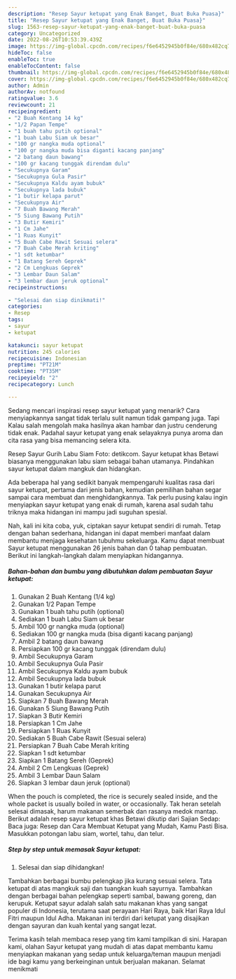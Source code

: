 ```yaml
---
description: "Resep Sayur ketupat yang Enak Banget, Buat Buka Puasa}"
title: "Resep Sayur ketupat yang Enak Banget, Buat Buka Puasa}"
slug: 1563-resep-sayur-ketupat-yang-enak-banget-buat-buka-puasa
category: Uncategorized
date: 2022-08-26T10:53:39.439Z
image: https://img-global.cpcdn.com/recipes/f6e6452945b0f84e/680x482cq70/sayur-ketupat-foto-resep-utama.jpg
hideToc: false
enableToc: true
enableTocContent: false
thumbnail: https://img-global.cpcdn.com/recipes/f6e6452945b0f84e/680x482cq70/sayur-ketupat-foto-resep-utama.jpg
cover: https://img-global.cpcdn.com/recipes/f6e6452945b0f84e/680x482cq70/sayur-ketupat-foto-resep-utama.jpg
author: Admin
authorAv: notfound
ratingvalue: 3.6
reviewcount: 21
recipeingredient:
- "2 Buah Kentang 14 kg"
- "1/2 Papan Tempe"
- "1 buah tahu putih optional"
- "1 buah Labu Siam uk besar"
- "100 gr nangka muda optional"
- "100 gr nangka muda bisa diganti kacang panjang"
- "2 batang daun bawang"
- "100 gr kacang tunggak direndam dulu"
- "Secukupnya Garam"
- "Secukupnya Gula Pasir"
- "Secukupnya Kaldu ayam bubuk"
- "Secukupnya lada bubuk"
- "1 butir kelapa parut"
- "Secukupnya Air"
- "7 Buah Bawang Merah"
- "5 Siung Bawang Putih"
- "3 Butir Kemiri"
- "1 Cm Jahe"
- "1 Ruas Kunyit"
- "5 Buah Cabe Rawit Sesuai selera"
- "7 Buah Cabe Merah kriting"
- "1 sdt ketumbar"
- "1 Batang Sereh Geprek"
- "2 Cm Lengkuas Geprek"
- "3 Lembar Daun Salam"
- "3 lembar daun jeruk optional"
recipeinstructions:

- "Selesai dan siap dinikmati!"
categories:
- Resep
tags:
- sayur
- ketupat

katakunci: sayur ketupat 
nutrition: 245 calories
recipecuisine: Indonesian
preptime: "PT21M"
cooktime: "PT35M"
recipeyield: "2"
recipecategory: Lunch

---
```



Sedang mencari inspirasi resep sayur ketupat yang menarik? Cara menyiapkannya sangat tidak terlalu sulit namun tidak gampang juga. Tapi Kalau salah mengolah maka hasilnya akan hambar dan justru cenderung tidak enak. Padahal sayur ketupat yang enak selayaknya punya aroma dan cita rasa yang bisa memancing selera kita.


Resep Sayur Gurih Labu Siam Foto: detikcom. Sayur ketupat khas Betawi biasanya menggunakan labu siam sebagai bahan utamanya. Pindahkan sayur ketupat dalam mangkuk dan hidangkan.

Ada beberapa hal yang sedikit banyak mempengaruhi kualitas rasa dari sayur ketupat, pertama dari jenis bahan, kemudian pemilihan bahan segar sampai cara membuat dan menghidangkannya. Tak perlu pusing kalau ingin menyiapkan sayur ketupat yang enak di rumah, karena asal sudah tahu triknya maka hidangan ini mampu jadi suguhan spesial.


Nah, kali ini kita coba, yuk, ciptakan sayur ketupat sendiri di rumah. Tetap dengan bahan sederhana, hidangan ini dapat memberi manfaat dalam membantu menjaga kesehatan tubuhmu sekeluarga. Kamu dapat membuat Sayur ketupat menggunakan 26 jenis bahan dan 0 tahap pembuatan. Berikut ini langkah-langkah dalam menyiapkan hidangannya.

<!--inarticleads1-->

##### Bahan-bahan dan bumbu yang dibutuhkan dalam pembuatan Sayur ketupat:

1. Gunakan 2 Buah Kentang (1/4 kg)
1. Gunakan 1/2 Papan Tempe
1. Gunakan 1 buah tahu putih (optional)
1. Sediakan 1 buah Labu Siam uk besar
1. Ambil 100 gr nangka muda (optional)
1. Sediakan 100 gr nangka muda (bisa diganti kacang panjang)
1. Ambil 2 batang daun bawang
1. Persiapkan 100 gr kacang tunggak (direndam dulu)
1. Ambil Secukupnya Garam
1. Ambil Secukupnya Gula Pasir
1. Ambil Secukupnya Kaldu ayam bubuk
1. Ambil Secukupnya lada bubuk
1. Gunakan 1 butir kelapa parut
1. Gunakan Secukupnya Air
1. Siapkan 7 Buah Bawang Merah
1. Gunakan 5 Siung Bawang Putih
1. Siapkan 3 Butir Kemiri
1. Persiapkan 1 Cm Jahe
1. Persiapkan 1 Ruas Kunyit
1. Sediakan 5 Buah Cabe Rawit (Sesuai selera)
1. Persiapkan 7 Buah Cabe Merah kriting
1. Siapkan 1 sdt ketumbar
1. Siapkan 1 Batang Sereh (Geprek)
1. Ambil 2 Cm Lengkuas (Geprek)
1. Ambil 3 Lembar Daun Salam
1. Siapkan 3 lembar daun jeruk (optional)


When the pouch is completed, the rice is securely sealed inside, and the whole packet is usually boiled in water, or occasionally. Tak heran setelah selesai dimasak, harum makanan semerbak dan rasanya medok mantap. Berikut adalah resep sayur ketupat khas Betawi dikutip dari Sajian Sedap: Baca juga: Resep dan Cara Membuat Ketupat yang Mudah, Kamu Pasti Bisa. Masukkan potongan labu siam, wortel, tahu, dan telur. 

<!--inarticleads2-->

##### Step by step untuk memasak Sayur ketupat:


1. Selesai dan siap dihidangkan!

Tambahkan berbagai bumbu pelengkap jika kurang sesuai selera. Tata ketupat di atas mangkuk saji dan tuangkan kuah sayurnya. Tambahkan dengan berbagai bahan pelengkap seperti sambal, bawang goreng, dan kerupuk. Ketupat sayur adalah salah satu makanan khas yang sangat populer di Indonesia, terutama saat perayaan Hari Raya, baik Hari Raya Idul Fitri maupun Idul Adha. Makanan ini terdiri dari ketupat yang disajikan dengan sayuran dan kuah kental yang sangat lezat. 

Terima kasih telah membaca resep yang tim kami tampilkan di sini. Harapan kami, olahan Sayur ketupat yang mudah di atas dapat membantu kamu menyiapkan makanan yang sedap untuk keluarga/teman maupun menjadi ide bagi kamu yang berkeinginan untuk berjualan makanan. Selamat menikmati
